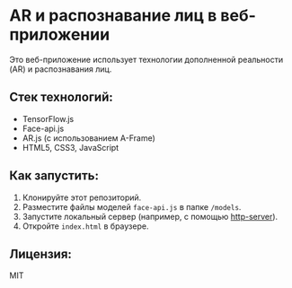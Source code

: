 # AR и распознавание лиц в веб-приложении

Это веб-приложение использует технологии дополненной реальности (AR) и распознавания лиц.

## Стек технологий:
- TensorFlow.js
- Face-api.js
- AR.js (с использованием A-Frame)
- HTML5, CSS3, JavaScript

## Как запустить:
1. Клонируйте этот репозиторий.
2. Разместите файлы моделей `face-api.js` в папке `/models`.
3. Запустите локальный сервер (например, с помощью [http-server](https://www.npmjs.com/package/http-server)).
4. Откройте `index.html` в браузере.

## Лицензия:
MIT
